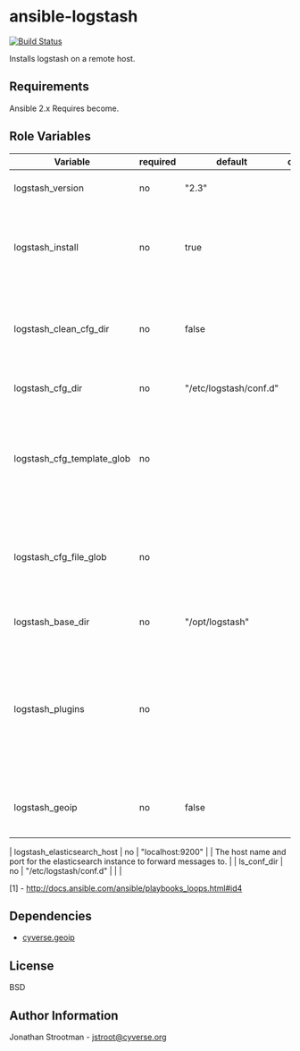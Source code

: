 ansible-logstash
================
[![Build Status](https://travis-ci.org/cyverse/ansible-logstash.svg?branch=master)](https://travis-ci.org/cyverse/ansible-logstash)

Installs logstash on a remote host.

Requirements
------------

Ansible 2.x
Requires become.

Role Variables
--------------

|   Variable                         | required | default                 | choices | comments                                               |
|------------------------------------|----------|-------------------------|---------|--------------------------------------------------------|
| logstash_version                   |  no      | "2.3"                   |         | The version of Logstash to install |
| logstash_install                   |  no      | true                    |         | A flag used to control whether the role should perform installation steps. |
| logstash_clean_cfg_dir             |  no      | false                     |         | Determines whether the cfg dir will be cleaned prior to uploading new ones.|
| logstash_cfg_dir                   |  no      | "/etc/logstash/conf.d"  |         | Logstash's config directory. |
| logstash_cfg_template_glob         |  no      |                         |         | Optionally specify a glob pattern to a directory containing template config files.[1] |
| logstash_cfg_file_glob             |  no      |                         |         | Optionally specify a glob pattern to a directory containing static config files.[1] |
| logstash_base_dir                  |  no      | "/opt/logstash"         |         | Logstash's install location. |
| logstash_plugins                   |  no      |                         |         | A list of objects representing logstash plugins to be installed. The `plugin` key is required, while the `version` key is optional. |
| logstash_geoip                     |  no      | false                   |         | When true, installs the GeoLiteCity GeoIP database. |

| logstash_elasticsearch_host        |  no      | "localhost:9200"        |         | The host name and port for the elasticsearch instance to forward messages to. |
| ls_conf_dir                        |  no      | "/etc/logstash/conf.d"  |         | |

[1] - http://docs.ansible.com/ansible/playbooks_loops.html#id4

Dependencies
------------

* [cyverse.geoip](https://galaxy.ansible.com/cyverse/geoip/)

License
-------

BSD

Author Information
------------------

Jonathan Strootman - jstroot@cyverse.org

